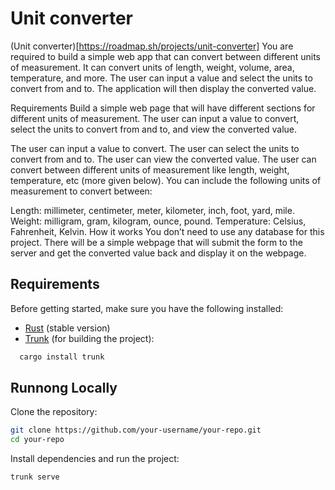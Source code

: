 # Unit converter

(Unit converter)[https://roadmap.sh/projects/unit-converter]
You are required to build a simple web app that can convert between different units of measurement. It can convert units of length, weight, volume, area, temperature, and more. The user can input a value and select the units to convert from and to. The application will then display the converted value.

Requirements
Build a simple web page that will have different sections for different units of measurement. The user can input a value to convert, select the units to convert from and to, and view the converted value.

The user can input a value to convert.
The user can select the units to convert from and to.
The user can view the converted value.
The user can convert between different units of measurement like length, weight, temperature, etc (more given below).
You can include the following units of measurement to convert between:

Length: millimeter, centimeter, meter, kilometer, inch, foot, yard, mile.
Weight: milligram, gram, kilogram, ounce, pound.
Temperature: Celsius, Fahrenheit, Kelvin.
How it works
You don’t need to use any database for this project. There will be a simple webpage that will submit the form to the server and get the converted value back and display it on the webpage.


## Requirements

Before getting started, make sure you have the following installed:

- [Rust](https://www.rust-lang.org/tools/install) (stable version)
- [Trunk](https://trunkrs.dev/) (for building the project):
```bash
  cargo install trunk
```

## Runnong Locally

Clone the repository:
```bash
git clone https://github.com/your-username/your-repo.git
cd your-repo
```
Install dependencies and run the project:
```bash
trunk serve
```


